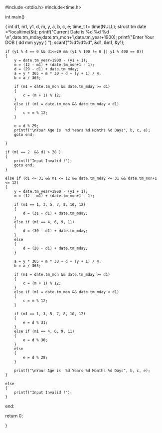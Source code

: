 
#include <stdio.h>
#include<time.h>

int main()

{
    int d1, m1, y1, d, m, y, a, b, c, e;
    time_t t= time(NULL);
    struct tm date =*localtime(&t);
    printf("Current Date is %d %d %d \n",date.tm_mday,date.tm_mon+1,date.tm_year+1900);
    printf("Enter Your DOB ( dd mm yyyy )  ");
    scanf("%d%d%d", &d1, &m1, &y1);
    
    if (y1 % 4 == 0 && d1<=29 && (y1 % 100 != 0 || y1 % 400 == 0))
    {
        y = date.tm_year+1900 - (y1 + 1);
        m = (12 - m1) + (date.tm_mon+1 - 1);
        d = (29 - d1) + date.tm_mday;
        a = y * 365 + m * 30 + d + (y + 1) / 4;
        b = a / 365;

        if (m1 = date.tm_mon && date.tm_mday >= d1)
        {
            c = (m + 1) % 12;
        }
        else if (m1 = date.tm_mon && date.tm_mday < d1)
        {
            c = m % 12;
        }

        e = d % 29;
        printf("\nYour Age is  %d Years %d Months %d Days", b, c, e);
        goto end;

    }

    if (m1 == 2  && d1 > 28 )
    {
        printf("Input Invalid !");
        goto end;
    }

    else if (d1 <= 31 && m1 <= 12 && date.tm_mday <= 31 && date.tm_mon+1 <= 12)
    {
        y = date.tm_year+1900 - (y1 + 1);
        m = (12 - m1) + (date.tm_mon+1 - 1);

        if (m1 == 1, 3, 5, 7, 8, 10, 12)
        {
            d = (31 - d1) + date.tm_mday;
        }
        else if (m1 == 4, 6, 9, 11)
        {
            d = (30 - d1) + date.tm_mday;
        }
        else
        {
            d = (28 - d1) + date.tm_mday;
        }

        a = y * 365 + m * 30 + d + (y + 1) / 4;
        b = a / 365;

        if (m1 = date.tm_mon && date.tm_mday >= d1)
        {
            c = (m + 1) % 12;
        }
        else if (m1 = date.tm_mon && date.tm_mday < d1)
        {
            c = m % 12;
        }

        if (m1 == 1, 3, 5, 7, 8, 10, 12)
        {
            e = d % 31;
        }
        else if (m1 == 4, 6, 9, 11)
        {
            e = d % 30;
        }
        else
        {
            e = d % 28;
        }

        printf("\nYour Age is  %d Years %d Months %d Days", b, c, e);
    }

    else
    {
        printf("Input Invalid !");
    }

end:

return 0;

}

